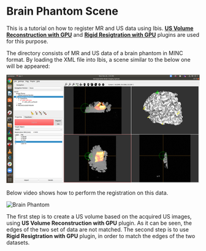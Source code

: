 # Brain Phantom Scene

This is a tutorial on how to register MR and US data using Ibis.
[**US Volume Reconstruction with GPU**](https://github.com/IbisNeuronav/Ibis/tree/master/IbisPlugins/GPU_VolumeReconstruction) and [**Rigid Resigtration with GPU**](https://github.com/IbisNeuronav/Ibis/tree/master/IbisPlugins/GPU_RigidRegistration) plugins are used for this purpose.

The directory consists of MR and US data of a brain phantom in MINC format. By loading the XML file into Ibis, a scene similar to the below one will be appeared:

![Brain Phantom Scene](https://github.com/IbisNeuronav/IbisExampleData/blob/master/BrainPhantomScene/BrainPhantomScene.png "Brain Phantom Scene")

Below video shows how to perform the registration on this data.

![Brain Phantom](https://github.com/IbisNeuronav/IbisExampleData/blob/master/BrainPhantomScene/IbisBrain.gif "Brain Phantom - MR to US registration")

The first step is to create a US volume based on the acquired US images, using **US Volume Reconstruction with GPU** plugin. As it can be seen, the edges of the two set of data are not matched. The second step is to use **Rigid Resigtration with GPU** plugin, in order to match the edges of the two datasets.